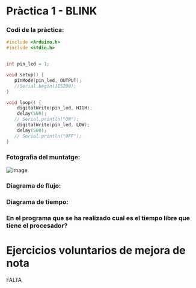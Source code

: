 # Pràctica 1 - BLINK



### Codi de la pràctica:


```cpp
#include <Arduino.h>
#include <stdio.h>


int pin_led = 1;

void setup() {
   pinMode(pin_led, OUTPUT);
   //Serial.begin(115200);
}

void loop() {
    digitalWrite(pin_led, HIGH);
    delay(500);
   // Serial.println("ON");
    digitalWrite(pin_led, LOW);
    delay(500);
   // Serial.println("OFF");
}
```




### Fotografia del muntatge:

![image](https://user-images.githubusercontent.com/125595278/228271323-8b68768b-2fe1-4682-969f-68d08eb3e5ee.png)





### Diagrama de flujo:






### Diagrama de tiempo:








### En el programa que se ha realizado cual es el tiempo libre que tiene el procesador?







# Ejercicios voluntarios de mejora de nota

FALTA

